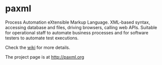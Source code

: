 paxml
=====

Process Automation eXtensible Markup Language. XML-based syntax, accessing database and files, driving browsers, calling web APIs. Suitable for operational staff to automate business processes and for software testers to automate test executions.

Check the [wiki](https://github.com/niuxuetao/paxml/wiki) for more details.

The project page is at http://paxml.org

